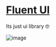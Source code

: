 
# [Fluent UI](https://raw.githubusercontent.com/x2Swiftz/UI-Library/main/Libraries/FluentUI-Example.lua)

Its just ui library 🤓

![image](https://github.com/x2Swiftz/UI-Library/assets/52291809/bd3568ba-4441-46cc-b57d-9e9a721266b7)
